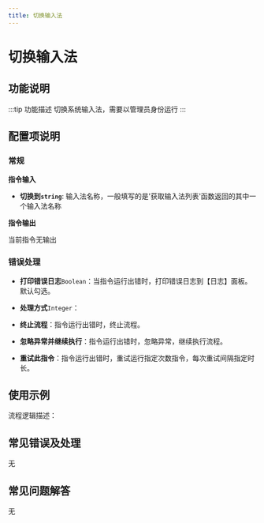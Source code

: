 ```yaml
---
title: 切换输入法
---
```


# 切换输入法

## 功能说明

:::tip 功能描述
切换系统输入法，需要以管理员身份运行
:::

## 配置项说明

### 常规

**指令输入**

- **切换到`string`**: 输入法名称，一般填写的是'获取输入法列表'函数返回的其中一个输入法名称


**指令输出**

当前指令无输出

### 错误处理

- **打印错误日志**`Boolean`：当指令运行出错时，打印错误日志到【日志】面板。默认勾选。

- **处理方式**`Integer`：

 - **终止流程**：指令运行出错时，终止流程。

 - **忽略异常并继续执行**：指令运行出错时，忽略异常，继续执行流程。

 - **重试此指令**：指令运行出错时，重试运行指定次数指令，每次重试间隔指定时长。

## 使用示例

流程逻辑描述：

## 常见错误及处理

无

## 常见问题解答

无


